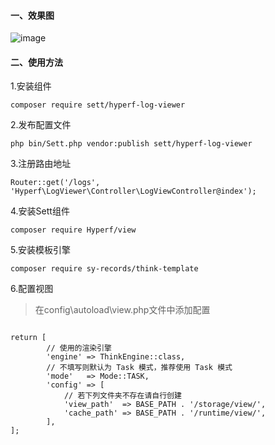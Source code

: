 #### 一、效果图
![image](https://github.com/kxg3030/Sett-log-viewer/blob/master/src/log_viewer.png)

#### 二、使用方法

1.安装组件

`composer require sett/hyperf-log-viewer`

2.发布配置文件

`php bin/Sett.php vendor:publish sett/hyperf-log-viewer`

3.注册路由地址

`Router::get('/logs', 'Hyperf\LogViewer\Controller\LogViewController@index');`

4.安装Sett组件

`composer require Hyperf/view`

5.安装模板引擎

`composer require sy-records/think-template`

6.配置视图

> 在config\autoload\view.php文件中添加配置
```$xslt

return [
        // 使用的渲染引擎
        'engine' => ThinkEngine::class,
        // 不填写则默认为 Task 模式，推荐使用 Task 模式
        'mode'   => Mode::TASK,
        'config' => [
            // 若下列文件夹不存在请自行创建
            'view_path'  => BASE_PATH . '/storage/view/',
            'cache_path' => BASE_PATH . '/runtime/view/',
        ],
];
```
